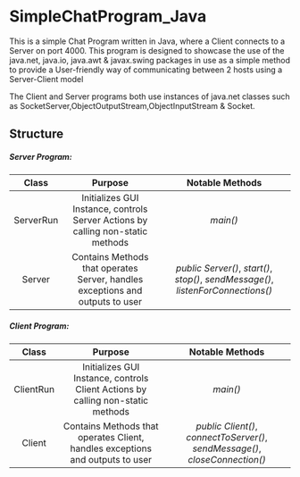 # SimpleChatProgram_Java

This is a simple Chat Program written in Java, where a Client connects to a Server on port 4000. This program is designed to showcase the use of the java.net, java.io, java.awt & javax.swing packages in use as a simple method to provide a User-friendly way of communicating between 2 hosts using a Server-Client model

The Client and Server programs both use instances of java.net classes such as SocketServer,ObjectOutputStream,ObjectInputStream & Socket.

## Structure

##### Server Program:
|  Class   | Purpose   | Notable Methods |
|:--------:|:---------:|:-------:|
| ServerRun | Initializes GUI Instance, controls Server Actions by calling non-static methods | *main()* |
| Server | Contains Methods that operates Server, handles exceptions and outputs to user| *public Server()*, *start()*, *stop()*, *sendMessage()*, *listenForConnections()* |

##### Client Program: 
|  Class   | Purpose   | Notable Methods |
|:--------:|:---------:|:-------:|
| ClientRun | Initializes GUI Instance, controls Client Actions by calling non-static methods | *main()* |
| Client | Contains Methods that operates Client, handles exceptions and outputs to user| *public Client()*, *connectToServer()*, *sendMessage()*, *closeConnection()* |

